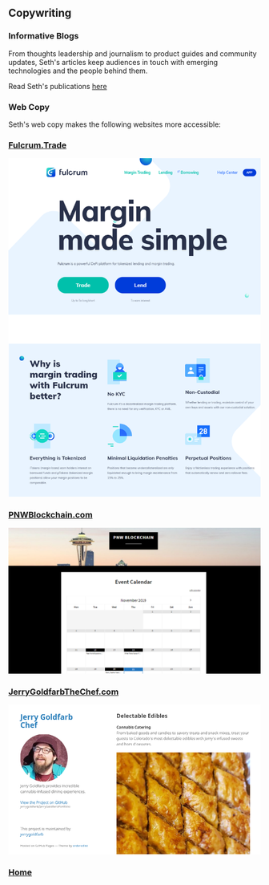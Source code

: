 ## Copywriting

### Informative Blogs

From thoughts leadership and journalism to product guides and community updates, Seth's articles keep audiences in touch with emerging
technologies and the people behind them.

Read Seth's publications <a href="https://docs.google.com/spreadsheets/d/13bRyko9UmfNpYWu71-CijDEloMyfw2jTbXsmLbcHHW0/edit#gid=0" target="_blank">here</a>

### Web Copy

Seth's web copy makes the following websites more accessible:

### <a href="https://fulcrum.trade/" target="_blank">Fulcrum.Trade</a>
<a href="https://fulcrum.trade/" target="_blank"><img src="../images/fulcrumcopy.png?raw=true"></a>

### <a href="https://www.pnwblockchain.com/" target="_blank">PNWBlockchain.com</a>
<a href="https://www.pnwblockchain.com/" target="_blank"><img src="../images/pnwb.png?raw=true"/></a>

### <a href="http://www.jerrygoldfarbthechef.com/" target="_blank">JerryGoldfarbTheChef.com</a>
<a href="http://www.jerrygoldfarbthechef.com/" target="_blank"><img src="../images/jerrygchef.png?raw=true"/></a>

### <a href="http://sethgoldfarbthewriter.com">Home</a>
